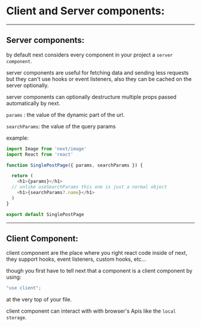 # Client and Server components:


---

## Server components:

by default next considers every component in your project a `server component`.

server components are useful for fetching data and sending less requests but they can't use hooks or event listeners, also they can be cached on the server optionally.

server components can optionally destructure multiple props passed automatically by next.

`params` : the value of the dynamic part of the url.

`searchParams`: the value of the query params

example:

```javascript
import Image from 'next/image'
import React from 'react'

function SinglePostPage({ params, searchParams }) {

  return (
    <h1>{params}</h1>
  // unlike useSearchParams this one is just a normal object 
    <h1>{searchParams?.name}</h1>
  )
}

export default SinglePostPage
```


---

## Client Component:

client component are the place where you right react code inside of next, they support hooks, event listeners, custom hooks, etc...

though you first have to tell next that a component is a client component by using:

```javascript
"use client";
```

at the very top of your file.

client component can interact with with browser's Apis like the `local storage`.
